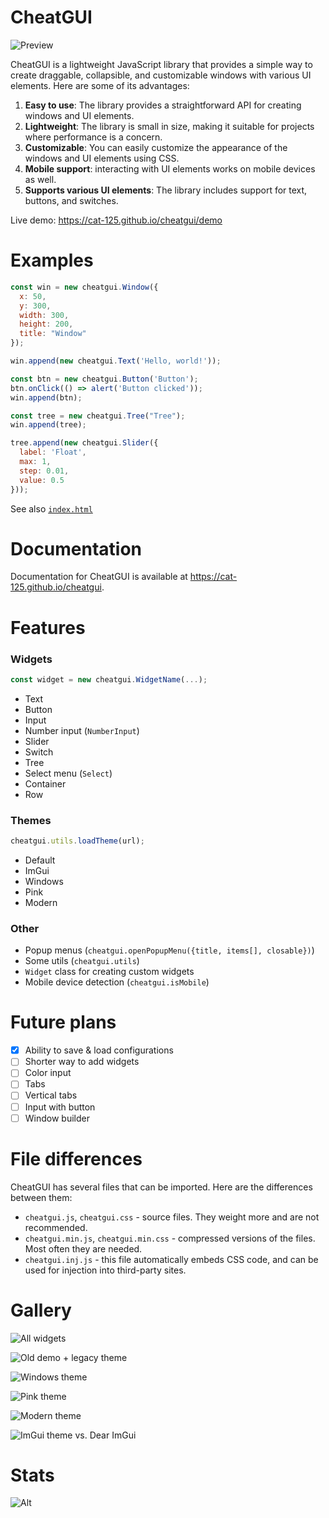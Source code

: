 # CheatGUI

![Preview](https://github.com/cat-125/cheatgui/assets/106539381/62378702-14b3-4325-9bc0-b7c640cf2310)


CheatGUI is a lightweight JavaScript library that provides a simple way to create draggable, collapsible, and customizable windows with various UI elements. Here are some of its advantages:

1. **Easy to use**: The library provides a straightforward API for creating windows and UI elements.
2. **Lightweight**: The library is small in size, making it suitable for projects where performance is a concern.
3. **Customizable**: You can easily customize the appearance of the windows and UI elements using CSS.
4. **Mobile support**: interacting with UI elements works on mobile devices as well.
5. **Supports various UI elements**: The library includes support for text, buttons, and switches.

Live demo: <https://cat-125.github.io/cheatgui/demo>

# Examples

```javascript
const win = new cheatgui.Window({
  x: 50,
  y: 300,
  width: 300,
  height: 200,
  title: "Window"
});

win.append(new cheatgui.Text('Hello, world!'));

const btn = new cheatgui.Button('Button');
btn.onClick(() => alert('Button clicked'));
win.append(btn);

const tree = new cheatgui.Tree("Tree");
win.append(tree);

tree.append(new cheatgui.Slider({
  label: 'Float',
  max: 1,
  step: 0.01,
  value: 0.5
}));
```

See also [`index.html`](https://github.com/cat-125/cheatgui/blob/main/index.html)

# Documentation

Documentation for CheatGUI is available at <https://cat-125.github.io/cheatgui>.

# Features

### Widgets 
```javascript
const widget = new cheatgui.WidgetName(...);
```
- Text
- Button
- Input
- Number input (`NumberInput`)
- Slider
- Switch
- Tree
- Select menu (`Select`)
- Container
- Row

### Themes
```javascript
cheatgui.utils.loadTheme(url);
```
- Default
- ImGui
- Windows
- Pink
- Modern

### Other
- Popup menus (`cheatgui.openPopupMenu({title, items[], closable})`)
- Some utils (`cheatgui.utils`)
- `Widget` class for creating custom widgets
- Mobile device detection (`cheatgui.isMobile`)

# Future plans

- [x] Ability to save & load configurations
- [ ] Shorter way to add widgets
- [ ] Color input
- [ ] Tabs
- [ ] Vertical tabs
- [ ] Input with button
- [ ] Window builder

# File differences

CheatGUI has several files that can be imported. Here are the differences between them:
- `cheatgui.js`, `cheatgui.css` - source files. They weight more and are not recommended.
- `cheatgui.min.js`, `cheatgui.min.css` - compressed versions of the files. Most often they are needed.
- `cheatgui.inj.js` - this file automatically embeds CSS code, and can be used for injection into third-party sites.

# Gallery

![All widgets](https://github.com/cat-125/cheatgui/assets/106539381/8bf5144e-79df-49f5-8a30-4202777ccf02)


![Old demo + legacy theme](https://github.com/cat-125/cheatgui/assets/106539381/ba98e21f-8cf7-4410-a0b3-2f7c078576b5)

![Windows theme](https://github.com/cat-125/cheatgui/assets/106539381/9d97b6ea-0294-436b-97ec-3c839fcfec60)

![Pink theme](https://github.com/cat-125/cheatgui/assets/106539381/cfe6c101-a6fe-403b-ae1e-13963813a91c)

![Modern theme](https://github.com/cat-125/cheatgui/assets/106539381/60121372-429c-4f73-8720-2ca720190c71)

![ImGui theme vs. Dear ImGui](https://github.com/cat-125/cheatgui/assets/106539381/e9bfad04-fb7d-4c57-aa9e-7f0630f00f04)

# Stats

![Alt](https://repobeats.axiom.co/api/embed/8680d14e5c563dc7c79526365878c484605670b9.svg)
